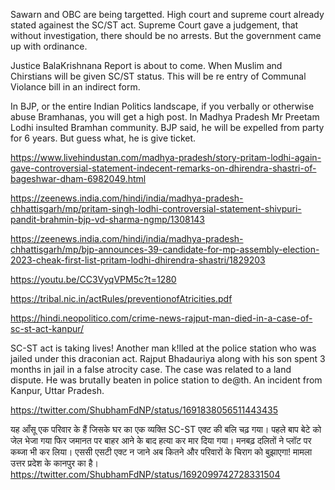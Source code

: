 Sawarn and OBC are being targetted. 
High court and supreme court already stated againest the SC/ST act. 
Supreme Court gave a judgement, that without investigation, there should be no arrests. But the government came up with ordinance. 

Justice BalaKrishnana Report is about to come. When Muslim and Chirstians will be given SC/ST status. This will be re entry of Communal Violance bill in an indirect form.

In BJP, or the entire Indian Politics landscape, if you verbally or otherwise abuse Bramhanas, you will get a high post. 
In Madhya Pradesh Mr Preetam Lodhi insulted Bramhan community. BJP said, he will be expelled from party for 6 years. But guess what, he is give ticket. 

https://www.livehindustan.com/madhya-pradesh/story-pritam-lodhi-again-gave-controversial-statement-indecent-remarks-on-dhirendra-shastri-of-bageshwar-dham-6982049.html

https://zeenews.india.com/hindi/india/madhya-pradesh-chhattisgarh/mp/pritam-singh-lodhi-controversial-statement-shivpuri-pandit-brahmin-bjp-vd-sharma-ngmp/1308143

https://zeenews.india.com/hindi/india/madhya-pradesh-chhattisgarh/mp/bjp-announces-39-candidate-for-mp-assembly-election-2023-cheak-first-list-pritam-lodhi-dhirendra-shastri/1829203

https://youtu.be/CC3VyqVPM5c?t=1280

https://tribal.nic.in/actRules/preventionofAtricities.pdf

https://hindi.neopolitico.com/crime-news-rajput-man-died-in-a-case-of-sc-st-act-kanpur/

SC-ST act is taking lives! Another man k!lled at the police station who was jailed under this draconian act. Rajput Bhadauriya along with his son spent 3 months in jail in a false atrocity case. The case was related to a land dispute. He was brutaIIy beaten in police station to de@th. An incident from Kanpur, Uttar Pradesh.

https://twitter.com/ShubhamFdNP/status/1691838056511443435

यह आँसू एक परिवार के हैं जिसके घर का एक व्यक्ति SC-ST एक्ट की बलि चढ़ गया। पहले बाप बेटे को जेल भेजा गया फिर जमानत पर बाहर आने के बाद हत्या कर मार दिया गया। मनबढ़ दलितों ने प्लॉट पर कब्जा भी कर लिया। एससी एसटी एक्ट न जाने अब कितने और परिवारों के चिराग को बुझाएगा! मामला उत्तर प्रदेश के कानपुर का है।
https://twitter.com/ShubhamFdNP/status/1692099742728331504

